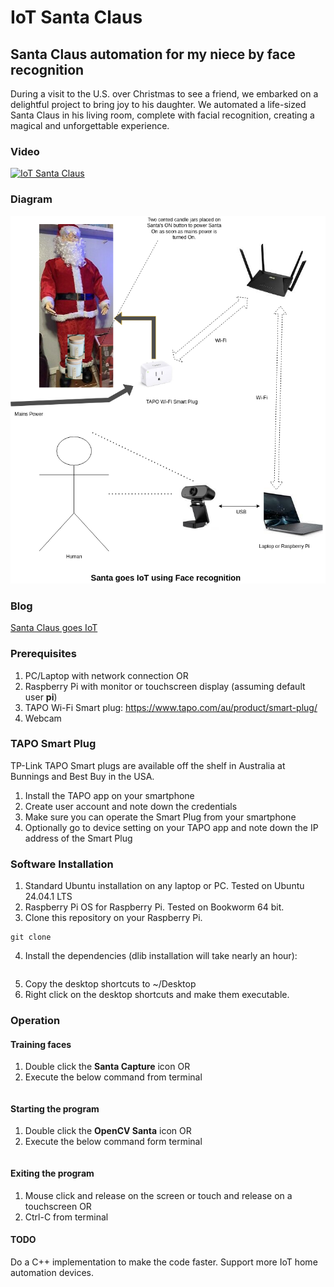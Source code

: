 IoT Santa Claus
=======

## Santa Claus automation for my niece by face recognition
During a visit to the U.S. over Christmas to see a friend, we embarked on a delightful project to bring joy to his daughter. We automated a life-sized Santa Claus in his living room, complete with facial recognition, creating a magical and unforgettable experience.

### Video
[![IoT Santa Claus](https://img.youtube.com/vi/jBM-frhHqko/0.jpg)](https://youtu.be/jBM-frhHqko?si=ux92rnXBP_t_6cFA)

### Diagram
![oT Santa Claus](images/iot_santa_claus.drawio.png)

### Blog
[Santa Claus goes IoT](https://www.tweaklogic.com/santa-claus-goes-iot/)

### Prerequisites
1. PC/Laptop with network connection
OR
2. Raspberry Pi with monitor or touchscreen display (assuming default user **pi**)
3. TAPO Wi-Fi Smart plug: https://www.tapo.com/au/product/smart-plug/
4. Webcam

### TAPO Smart Plug

TP-Link TAPO Smart plugs are available off the shelf in Australia at Bunnings and Best Buy in the USA.
1. Install the TAPO app on your smartphone
2. Create user account and note down the credentials
3. Make sure you can operate the Smart Plug from your smartphone
4. Optionally go to device setting on your TAPO app and note down the IP address of the Smart Plug  


### Software Installation
1. Standard Ubuntu installation on any laptop or PC. Tested on Ubuntu 24.04.1 LTS
2. Raspberry Pi OS for Raspberry Pi. Tested on Bookworm 64 bit.
3. Clone this repository on your Raspberry Pi.
```
git clone 
```
4. Install the dependencies (dlib installation will take nearly an hour):
```
```
5. Copy the desktop shortcuts to ~/Desktop
6. Right click on the desktop shortcuts and make them executable.

### Operation

#### Training faces
1. Double click the **Santa Capture** icon
OR
2. Execute the below command from terminal
```
```
#### Starting the program
1. Double click the **OpenCV Santa** icon
OR
2. Execute the below command form terminal
```
```
#### Exiting the program
1. Mouse click and release on the screen or touch and release on a touchscreen
OR
2. Ctrl-C from terminal

#### TODO
Do a C++ implementation to make the code faster.
Support more IoT home automation devices.
